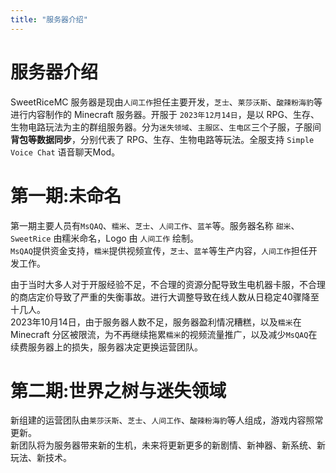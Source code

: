 ```yaml
---
title: "服务器介绍"
---
```


# 服务器介绍

SweetRiceMC 服务器是现由`人间工作`担任主要开发，`芝士`、`莱莎沃斯`、`酸辣粉海豹`等进行内容制作的 Minecraft 服务器。开服于 `2023年12月14日`，是以 RPG、生存、生物电路玩法为主的群组服务器。分为`迷失领域`、`主服区`、`生电区`三个子服，子服间**背包等数据同步**，分别代表了 RPG、生存、生物电路等玩法。全服支持 `Simple Voice Chat` 语音聊天Mod。

# 第一期:未命名

第一期主要人员有`MsQAQ`、`糯米`、`芝士`、`人间工作`、`蓝羊`等。服务器名称 `甜米`、`SweetRice` 由糯米命名，Logo 由 `人间工作` 绘制。  
`MsQAQ`提供资金支持，`糯米`提供视频宣传，`芝士`、`蓝羊`等生产内容，`人间工作`担任开发工作。

由于当时大多人对于开服经验不足，不合理的资源分配导致生电机器卡服，不合理的商店定价导致了严重的失衡事故。进行大调整导致在线人数从日稳定40骤降至十几人。  
2023年10月14日，由于服务器人数不足，服务器盈利情况糟糕，以及`糯米`在 Minecraft 分区被限流，为不再继续拖累`糯米`的视频流量推广，以及减少`MsQAQ`在续费服务器上的损失，服务器决定更换运营团队。

# 第二期:世界之树与迷失领域

新组建的运营团队由`莱莎沃斯`、`芝士`、`人间工作`、`酸辣粉海豹`等人组成，游戏内容照常更新。  
新团队将为服务器带来新的生机，未来将更新更多的新剧情、新神器、新系统、新玩法、新技术。  
